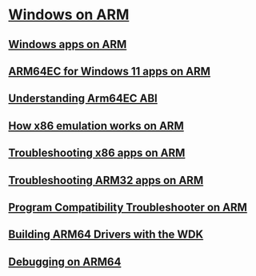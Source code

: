 # [Windows on ARM](/windows/arm)
## [Windows apps on ARM](/windows/uwp/porting/apps-on-arm)
## [ARM64EC for Windows 11 apps on ARM](/windows/uwp/porting/arm64ec)
## [Understanding Arm64EC ABI](/windows/uwp/porting/arm64ec-abi)
## [How x86 emulation works on ARM](/windows/uwp/porting/apps-on-arm-x86-emulation)
## [Troubleshooting x86 apps on ARM](/windows/uwp/porting/apps-on-arm-troubleshooting-x86)
## [Troubleshooting ARM32 apps on ARM](/windows/uwp/porting/apps-on-arm-troubleshooting-arm32)
## [Program Compatibility Troubleshooter on ARM](/windows/uwp/porting/apps-on-arm-program-compat-troubleshooter)
## [Building ARM64 Drivers with the WDK](/windows-hardware/drivers/develop/building-arm64-drivers)
## [Debugging on ARM64](/windows-hardware/drivers/debugger/debugging-arm64)
